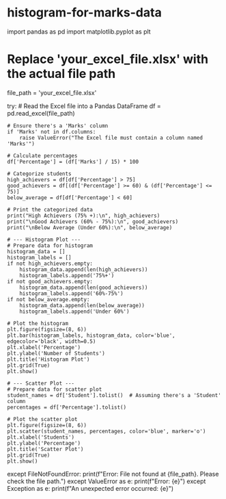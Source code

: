 # histogram-for-marks-data
import pandas as pd
import matplotlib.pyplot as plt

# Replace 'your_excel_file.xlsx' with the actual file path
file_path = 'your_excel_file.xlsx'

try:
    # Read the Excel file into a Pandas DataFrame
    df = pd.read_excel(file_path)

    # Ensure there's a 'Marks' column
    if 'Marks' not in df.columns:
        raise ValueError("The Excel file must contain a column named 'Marks'")

    # Calculate percentages
    df['Percentage'] = (df['Marks'] / 15) * 100

    # Categorize students
    high_achievers = df[df['Percentage'] > 75]
    good_achievers = df[(df['Percentage'] >= 60) & (df['Percentage'] <= 75)]
    below_average = df[df['Percentage'] < 60]

    # Print the categorized data
    print("High Achievers (75% +):\n", high_achievers)
    print("\nGood Achievers (60% - 75%):\n", good_achievers)
    print("\nBelow Average (Under 60%):\n", below_average)

    # --- Histogram Plot ---
    # Prepare data for histogram
    histogram_data = []
    histogram_labels = []
    if not high_achievers.empty:
        histogram_data.append(len(high_achievers))
        histogram_labels.append('75%+')
    if not good_achievers.empty:
        histogram_data.append(len(good_achievers))
        histogram_labels.append('60%-75%')
    if not below_average.empty:
        histogram_data.append(len(below_average))
        histogram_labels.append('Under 60%')

    # Plot the histogram
    plt.figure(figsize=(8, 6))
    plt.bar(histogram_labels, histogram_data, color='blue', edgecolor='black', width=0.5)
    plt.xlabel('Percentage')
    plt.ylabel('Number of Students')
    plt.title('Histogram Plot')
    plt.grid(True)
    plt.show()

    # --- Scatter Plot ---
    # Prepare data for scatter plot
    student_names = df['Student'].tolist()  # Assuming there's a 'Student' column
    percentages = df['Percentage'].tolist()

    # Plot the scatter plot
    plt.figure(figsize=(8, 6))
    plt.scatter(student_names, percentages, color='blue', marker='o')
    plt.xlabel('Students')
    plt.ylabel('Percentage')
    plt.title('Scatter Plot')
    plt.grid(True)
    plt.show()


except FileNotFoundError:
    print(f"Error: File not found at {file_path}. Please check the file path.")
except ValueError as e:
    print(f"Error: {e}")
except Exception as e:
    print(f"An unexpected error occurred: {e}")
